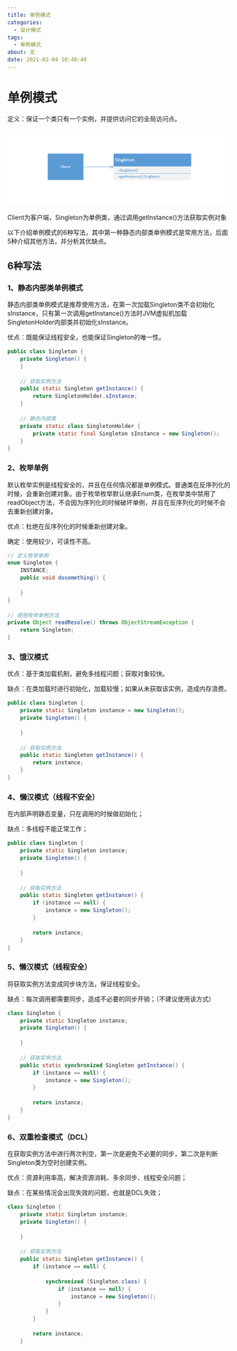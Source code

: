 ```yaml
---
title: 单例模式
categories: 
  - 设计模式
tags:
  - 单例模式
about: 无
date: 2021-02-04 10:40:49
---
```


# 单例模式

<!--more-->

定义：保证一个类只有一个实例，并提供访问它的全局访问点。

![image-20210204091623224](单例模式/image-20210204091623224.png)

Client为客户端，Singleton为单例类，通过调用getInstance()方法获取实例对象

以下介绍单例模式的6种写法，其中第一种静态内部类单例模式是常用方法，后面5种介绍其他方法，并分析其优缺点。

## 6种写法

### 1、静态内部类单例模式

静态内部类单例模式是推荐使用方法，在第一次加载Singleton类不会初始化sInstance，只有第一次调用getInstance()方法时JVM虚拟机加载SingletonHolder内部类并初始化sInstance。

优点：既能保证线程安全，也能保证Singleton的唯一性。

```java
public class Singleton {
	private Singleton() {
	}
	
	// 获取实例方法
	public static Singleton getInstance() {
		return SingletonHolder.sInstance;
	}
	
	// 静态内部类
	private static class SingletonHolder {
		private static final Singleton sInstance = new Singleton();
	}
}
```



### 2、枚举单例

默认枚举实例是线程安全的，并且在任何情况都是单例模式。普通类在反序列化的时候，会重新创建对象。由于枚举枚举默认继承Enum类，在枚举类中禁用了readObject方法，不会因为序列化的时候破坏单例，并且在反序列化的时候不会去重新创建对象。

优点：杜绝在反序列化的时候重新创建对象。

确定：使用较少，可读性不高。

```java
// 定义枚举单例
enum Singleton {
	INSTANCE;
	public void dosomething() {
		
	}
}

// 使用枚举单例方法
private Object readResolve() throws ObjectStreamException {
	return Singleton;
}
```



### 3、饿汉模式

优点：基于类加载机制，避免多线程问题；获取对象较快。

缺点：在类加载时进行初始化，加载较慢；如果从未获取该实例，造成内存浪费。

```java
public class Singleton {
	private static Singleton instance = new Singleton();
	private Singleton() {
		
	}
    
	// 获取实例方法
	public static Singleton getInstance() {
		return instance;
	}
}
```



### 4、懒汉模式（线程不安全）

在内部声明静态变量，只在调用的时候做初始化；

缺点：多线程不能正常工作；

```java
public class Singleton {
	private static Singleton instance;
	private Singleton() {
		
	}
    
	// 获取实例方法
	public static Singleton getInstance() {
		if (instance == null) {
			instance = new Singleton();
		}
		
		return instance;
	}
}
```



### 5、懒汉模式（线程安全）

将获取实例方法变成同步块方法，保证线程安全。

缺点：每次调用都需要同步，造成不必要的同步开销；（不建议使用该方式）

```java
class Singleton {
	private static Singleton instance;
	private Singleton() {
		
	}
	
    // 获取实例方法
	public static synchronized Singleton getInstance() {
		if (instance == null) {
			instance = new Singleton();
		}
		
		return instance;
	}
}
```



### 6、双重检查模式（DCL）

在获取实例方法中进行两次判空，第一次是避免不必要的同步，第二次是判断Singleton类为空时创建实例。

优点：资源利用率高，解决资源消耗、多余同步、线程安全问题；

缺点：在某些情况会出现失效的问题，也就是DCL失效；

```java
class Singleton {
	private static Singleton instance;
	private Singleton() {
		
	}
	
    // 获取实例方法
	public static Singleton getInstance() {
		if (instance == null) {
			
			synchronized (Singleton.class) {
				if (instance == null) {
					instance = new Singleton();
				}
			}
		}
		
		return instance;
	}

```
